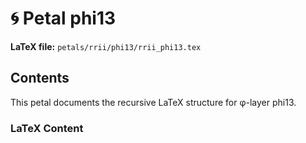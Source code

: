 # 🌀 Petal phi13
**LaTeX file:** `petals/rrii/phi13/rrii_phi13.tex`

## Contents
This petal documents the recursive LaTeX structure for φ-layer phi13.

### LaTeX Content

```latex

```